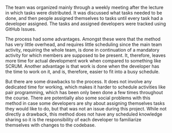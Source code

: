 The team was organized mainly through a weekly meeting after the lecture in which tasks were distributed. It was discussed what tasks needed to be done, and then people assigned themselves to tasks until every task had a developer assigned. The tasks and assigned developers were tracked using GitHub Issues.

The process had some advantages. Amongst these were that the method has very little overhead, and requires little scheduling since the main team activity, requiring the whole team, is done in continuation of a mandatory activity for which members are supposed to be present. It, therefore, leaves more time for actual development work when compared to something like SCRUM. Another advantage is that work is done when the developer has the time to work on it, and is, therefore, easier to fit into a busy schedule.

But there are some drawbacks to the process. It does not involve any dedicated time for working, which makes it harder to schedule activities like pair programming, which has been only been done a few times throughout the course. There are potentially also some social problems with this method in case some developers are shy about assigning themselves tasks they would like to do, but that was not an issue during this project. While not directly a drawback, this method does not have any scheduled knowledge sharing so it is the responsibility of each developer to familiarize themselves with changes to the codebase.
